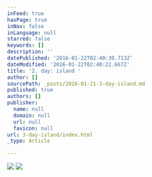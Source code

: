 ```yaml
---
inFeed: true
hasPage: true
inNav: false
inLanguage: null
starred: false
keywords: []
description: ''
datePublished: '2016-01-22T02:40:30.713Z'
dateModified: '2016-01-22T02:40:22.667Z'
title: '2. day: island '
author: []
sourcePath: _posts/2016-01-21-3-day-island.md
published: true
authors: []
publisher:
  name: null
  domain: null
  url: null
  favicon: null
url: 3-day-island/index.html
_type: Article

---
```

![](https://the-grid-user-content.s3-us-west-2.amazonaws.com/4f56fcf7-729c-45a5-8d9a-b0c87f05b228.jpg)
![](https://the-grid-user-content.s3-us-west-2.amazonaws.com/b5455824-3c33-4378-9600-6e68dda7581c.jpg)